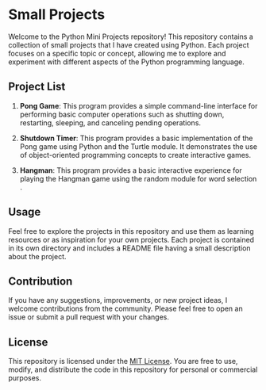 # Small Projects

Welcome to the Python Mini Projects repository! This repository contains a collection of small projects that I have created using Python. Each project focuses on a specific topic or concept, allowing me to explore and experiment with different aspects of the Python programming language.

## Project List

1. **Pong Game**: 
This program provides a simple command-line interface for performing basic computer operations such as shutting down, restarting, sleeping, and canceling pending operations.

2. **Shutdown Timer**:
This program provides a basic implementation of the Pong game using Python and the Turtle module. It demonstrates the use of object-oriented programming concepts to create interactive games.

3. **Hangman**:
This program provides a basic interactive experience for playing the Hangman game using the random module for word selection .

## Usage

Feel free to explore the projects in this repository and use them as learning resources or as inspiration for your own projects. Each project is contained in its own directory and includes a README file having a small description about the project.

## Contribution

If you have any suggestions, improvements, or new project ideas, I welcome contributions from the community. Please feel free to open an issue or submit a pull request with your changes.

## License

This repository is licensed under the [MIT License](LICENSE). You are free to use, modify, and distribute the code in this repository for personal or commercial purposes.
